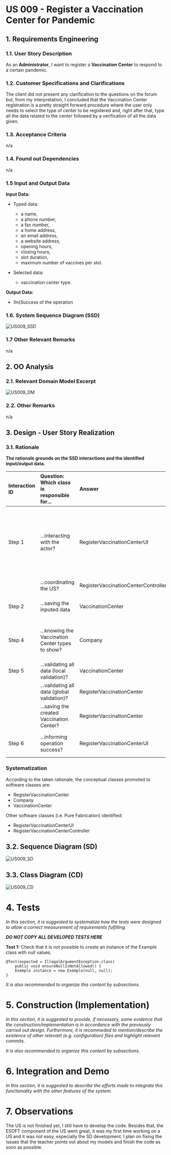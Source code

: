 # US 009 - Register a Vaccination Center for Pandemic

## 1. Requirements Engineering



### 1.1. User Story Description

As an **Administrator**, I want to register a **Vaccination Center** to respond to a certain pandemic.

### 1.2. Customer Specifications and Clarifications 

The client did not present any clarification to the questions on the forum but, from my interpretation, I concluded that the Vaccination Center registration is a pretty straight forward procedure where the user only
needs to select the type of center to be registered and, right after that, type all the data related to the center followed by a verification of all the data given.

### 1.3. Acceptance Criteria

n/a

### 1.4. Found out Dependencies

n/a

### 1.5 Input and Output Data

**Input Data:**

* Typed data:
    * a name,
    * a phone number,
    * a fax number,
    * a home address,
    * an email address,
    * a website address,
    * opening hours,
    * closing hours,
    * slot duration,
    * maximum number of vaccines per slot.

* Selected data:
    * vaccination center type.
    
**Output Data:**

* (In)Success of the operation
### 1.6. System Sequence Diagram (SSD)

![US009_SSD](US009_SSD.svg)


### 1.7 Other Relevant Remarks

n/a

## 2. OO Analysis

### 2.1. Relevant Domain Model Excerpt 

![US009_DM](US009_DM.svg)

### 2.2. Other Remarks

n/a


## 3. Design - User Story Realization 

### 3.1. Rationale

**The rationale grounds on the SSD interactions and the identified input/output data.**

| Interaction ID | Question: Which class is responsible for... | Answer  | Justification (with patterns)  |
|:-------------  |:--------------------- |:------------|:---------------------------- |
| Step 1  		 |	...interacting with the actor?						 |RegisterVaccinationCenterUI             |Pure Fabrication: there is no reason to assign this responsibility to any existing class in the Domain Model.                              |
|   		 |	...coordinating the US?							 |RegisterVaccinationCenterController             |Controller                              |
| Step 2  		 |	...saving the inputed data						 |VaccinationCenter             |IE: object created in step 1 has its own data.                              |
| Step 4  		 |	...knowing the Vaccination Center types to show?						 |Company             |IE: Vaccination Center types are defined by the Company.                              |
| Step 5  		 |	...validating all data (local validation)?						 |VaccinationCenter             |IE: owns its data.                              |
|   		 |	...validating all data (global validation)?						 |RegisterVaccinationCenter             |IE: knows all Vaccination Centers.                              |              
|   		 |	...saving the created Vaccination Center?						 |RegisterVaccinationCenter             |IE: owns all Vaccination Centers.                              |
| Step 6  		 |	...informing operation success?						 |RegisterVaccinationCenterUI             |IE: is responsible for user interactions.                              |


### Systematization ##

According to the taken rationale, the conceptual classes promoted to software classes are: 

 * RegisterVaccinationCenter
 * Company
 * VaccinationCenter

Other software classes (i.e. Pure Fabrication) identified: 
 * RegisterVaccinationCenterUI  
 * RegisterVaccinationCenterController

## 3.2. Sequence Diagram (SD)

![US009_SD](US009_SD.svg)

## 3.3. Class Diagram (CD)

![US009_CD](US009_CD.svg)

# 4. Tests 
*In this section, it is suggested to systematize how the tests were designed to allow a correct measurement of requirements fulfilling.* 

**_DO NOT COPY ALL DEVELOPED TESTS HERE_**

**Test 1:** Check that it is not possible to create an instance of the Example class with null values. 

	@Test(expected = IllegalArgumentException.class)
		public void ensureNullIsNotAllowed() {
		Exemplo instance = new Exemplo(null, null);
	}

*It is also recommended to organize this content by subsections.* 

# 5. Construction (Implementation)

*In this section, it is suggested to provide, if necessary, some evidence that the construction/implementation is in accordance with the previously carried out design. Furthermore, it is recommeded to mention/describe the existence of other relevant (e.g. configuration) files and highlight relevant commits.*

*It is also recommended to organize this content by subsections.* 

# 6. Integration and Demo 

*In this section, it is suggested to describe the efforts made to integrate this functionality with the other features of the system.*


# 7. Observations

The US is not finished yet, I still have to develop the code. Besides that, the ESOFT component of the US went great, it was my first time working on a US and it was not easy, especially the SD development. I plan on fixing the issues
that the teacher points out about my models and finish the code as soon as possible.




